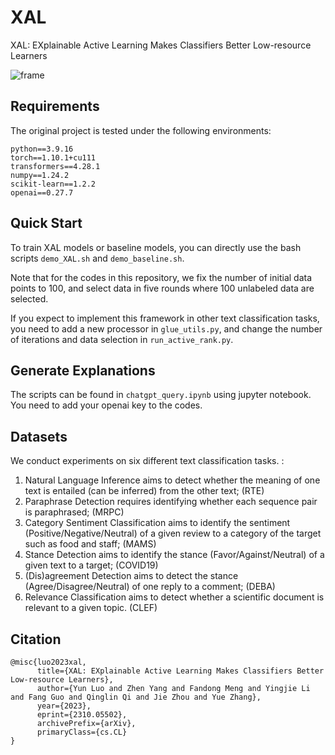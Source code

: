 # XAL
XAL: EXplainable Active Learning Makes Classifiers Better Low-resource Learners


![frame](https://github.com/LuoXiaoHeics/XAL/assets/48611831/e6f1dfc1-1f6b-413b-b2f6-ae4321766138)


## Requirements

The original project is tested under the following environments:

```
python==3.9.16
torch==1.10.1+cu111
transformers==4.28.1
numpy==1.24.2
scikit-learn==1.2.2
openai==0.27.7
```



## Quick Start
To train XAL models or baseline models, you can directly use the bash scripts ```demo_XAL.sh``` and ```demo_baseline.sh```. 

Note that for the codes in this repository, we fix the number of initial data points to 100, and select data in five rounds where 100 unlabeled data are selected. 

If you expect to implement this framework in other text classification tasks, you need to add a new processor in ```glue_utils.py```, and change the number of iterations and data selection in ```run_active_rank.py```.


## Generate Explanations
The scripts can be found in ```chatgpt_query.ipynb``` using jupyter notebook. You need to add your openai key to the codes. 


## Datasets
We conduct experiments on six different text classification tasks. :
1. Natural Language Inference aims to detect whether the meaning of one text is entailed (can be inferred) from the other text; (RTE)
2. Paraphrase Detection requires identifying whether each sequence pair is paraphrased; (MRPC)
3. Category Sentiment Classification aims to identify the sentiment (Positive/Negative/Neutral) of a given review to a category of the target such as food and staff; (MAMS)
4. Stance Detection aims to identify the stance (Favor/Against/Neutral) of a given text to a target; (COVID19)
5. (Dis)agreement Detection aims to detect the stance (Agree/Disagree/Neutral) of one reply to a comment; (DEBA)
6. Relevance Classification aims to detect whether a scientific document is relevant to a given topic. (CLEF)


## Citation
```
@misc{luo2023xal,
      title={XAL: EXplainable Active Learning Makes Classifiers Better Low-resource Learners}, 
      author={Yun Luo and Zhen Yang and Fandong Meng and Yingjie Li and Fang Guo and Qinglin Qi and Jie Zhou and Yue Zhang},
      year={2023},
      eprint={2310.05502},
      archivePrefix={arXiv},
      primaryClass={cs.CL}
}
```


